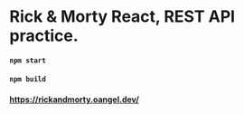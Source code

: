 # Rick & Morty React, REST API practice. 


#### `npm start`

#### `npm build`

#### <a>https://rickandmorty.oangel.dev/</a>



